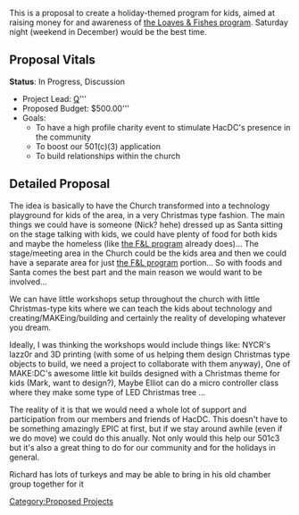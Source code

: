 This is a proposal to create a holiday-themed program for kids, aimed at
raising money for and awareness of [the Loaves & Fishes
program](http://www.loavesandfishesdc.org/). Saturday night (weekend in
December) would be the best time.

## Proposal Vitals

**Status**: In Progress, Discussion

-   Project Lead: [Q](User:Q)'''
-   Proposed Budget: \$500.00'''
-   Goals:
    -   To have a high profile charity event to stimulate HacDC's
        presence in the community
    -   To boost our 501(c)(3) application
    -   To build relationships within the church

## Detailed Proposal

The idea is basically to have the Church transformed into a technology
playground for kids of the area, in a very Christmas type fashion. The
main things we could have is someone (Nick? hehe) dressed up as Santa
sitting on the stage talking with kids, we could have plenty of food for
both kids and maybe the homeless (like [the F&L
program](http://www.loavesandfishesdc.org/) already does)... The
stage/meeting area in the Church could be the kids area and then we
could have a separate area for just [the F&L
program](http://www.loavesandfishesdc.org/) portion... So with foods and
Santa comes the best part and the main reason we would want to be
involved...

We can have little workshops setup throughout the church with little
Christmas-type kits where we can teach the kids about technology and
creating/MAKEing/building and certainly the reality of developing
whatever you dream.

Ideally, I was thinking the workshops would include things like: NYCR's
lazz0r and 3D printing (with some of us helping them design Christmas
type objects to build, we need a project to collaborate with them
anyway), One of MAKE:DC's awesome little kit builds designed with a
Christmas theme for kids (Mark, want to design?), Maybe Elliot can do a
micro controller class where they make some type of LED Christmas tree
...

The reality of it is that we would need a whole lot of support and
participation from our members and friends of HacDC. This doesn't have
to be something amazingly EPIC at first, but if we stay around awhile
(even if we do move) we could do this anually. Not only would this help
our 501c3 but it's also a great thing to do for our community and for
the holidays in general.

Richard has lots of turkeys and may be able to bring in his old chamber
group together for it

[Category:Proposed Projects](Category:Proposed_Projects)
